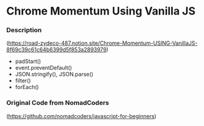 # Chrome Momentum Using Vanilla JS

### Description
(https://road-zydeco-487.notion.site/Chrome-Momentum-USING-VanillaJS-8f69c39c61c64b6399d5f853a2893979)

* padStart()
* event.preventDefault()
* JSON.stringify(), JSON.parse()
* filter()
* forEach()

### Original Code from NomadCoders
(https://github.com/nomadcoders/javascript-for-beginners)
